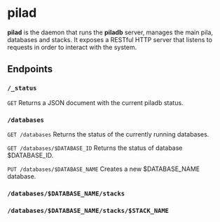 pilad
=====

**pilad** is the daemon that runs the **piladb** server, manages the main pila,
databases and stacks. It exposes a RESTful HTTP server that listens to requests
in order to interact with the system.

Endpoints
---------

### `/_status`

`GET` Returns a JSON document with the current piladb status.

### `/databases`

`GET /databases` Returns the status of the currently running databases.

`GET /databases/$DATABASE_ID` Returns the status of database $DATABASE_ID.

`PUT /databases/$DATABASE_NAME` Creates a new $DATABASE_NAME database.

### `/databases/$DATABASE_NAME/stacks`

### `/databases/$DATABASE_NAME/stacks/$STACK_NAME`
